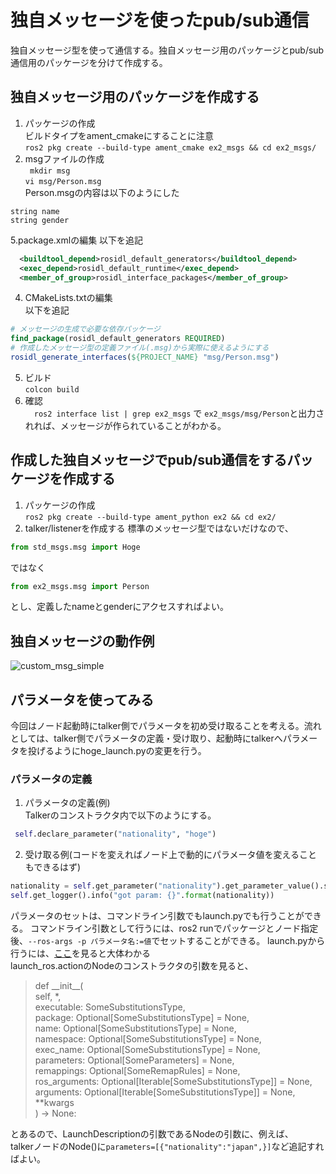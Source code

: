 # 独自メッセージを使ったpub/sub通信
 独自メッセージ型を使って通信する。独自メッセージ用のパッケージとpub/sub通信用のパッケージを分けて作成する。
## 独自メッセージ用のパッケージを作成する  
1. パッケージの作成  
 ビルドタイプをament_cmakeにすることに注意  
 `ros2 pkg create --build-type ament_cmake ex2_msgs && cd ex2_msgs/`
2. msgファイルの作成  
 ` mkdir msg`  
 `vi msg/Person.msg`  
 Person.msgの内容は以下のようにした  
 ```
 string name
 string gender
 ```
5.package.xmlの編集
以下を追記
``` xml
  <buildtool_depend>rosidl_default_generators</buildtool_depend>
  <exec_depend>rosidl_default_runtime</exec_depend>
  <member_of_group>rosidl_interface_packages</member_of_group>
 ```
4. CMakeLists.txtの編集  
 以下を追記
 ```CMake
 # メッセージの生成で必要な依存パッケージ
find_package(rosidl_default_generators REQUIRED)
# 作成したメッセージ型の定義ファイル(.msg)から実際に使えるようにする
rosidl_generate_interfaces(${PROJECT_NAME} "msg/Person.msg")
```
5. ビルド  
  `colcon build`  
6. 確認  
　`ros2 interface list | grep ex2_msgs`
 で
 `ex2_msgs/msg/Person`と出力されれば、メッセージが作られていることがわかる。
## 作成した独自メッセージでpub/sub通信をするパッケージを作成する
1. パッケージの作成  
`ros2 pkg create --build-type ament_python ex2 && cd ex2/`
2. talker/listenerを作成する
 標準のメッセージ型ではないだけなので、
 ```python
 from std_msgs.msg import Hoge
 ```
 ではなく
 ```python
 from ex2_msgs.msg import Person
 ```
 とし、定義したnameとgenderにアクセスすればよい。
 
 ## 独自メッセージの動作例
 ![custom_msg_simple](https://user-images.githubusercontent.com/8480644/154787654-3e38afb5-bdb1-422d-b930-5fdb1f9bf444.png)
 
 
 ## パラメータを使ってみる
  今回はノード起動時にtalker側でパラメータを初め受け取ることを考える。流れとしては、talker側でパラメータの定義・受け取り、起動時にtalkerへパラメータを投げるようにhoge_launch.pyの変更を行う。
 ### パラメータの定義   

 1. パラメータの定義(例)  
   Talkerのコンストラクタ内で以下のようにする。  
   ```python
    self.declare_parameter("nationality", "hoge")
   ```
 2. 受け取る例(コードを変えればノード上で動的にパラメータ値を変えることもできるはず)  
```python
nationality = self.get_parameter("nationality").get_parameter_value().string_value
self.get_logger().info("got param: {}".format(nationality))
```
 
 パラメータのセットは、コマンドライン引数でもlaunch.pyでも行うことができる。  コマンドライン引数として行うには、ros2 runでパッケージとノード指定後、`--ros-args -p パラメータ名:=値`でセットすることができる。 
 launch.pyから行うには、[ここ](https://github.com/ros2/launch_ros/blob/master/launch_ros/launch_ros/actions/node.py#L126)を見ると大体わかる  
 launch_ros.actionのNodeのコンストラクタの引数を見ると、
 >    def \_\_init\_\_(  
 >       self, *,  
 >       executable: SomeSubstitutionsType,  
 >       package: Optional[SomeSubstitutionsType] = None,  
 >       name: Optional[SomeSubstitutionsType] = None,  
 >       namespace: Optional[SomeSubstitutionsType] = None,  
 >       exec_name: Optional[SomeSubstitutionsType] = None,  
 >       parameters: Optional[SomeParameters] = None,  
 >       remappings: Optional[SomeRemapRules] = None,  
 >       ros_arguments: Optional[Iterable[SomeSubstitutionsType]] = None,  
 >       arguments: Optional[Iterable[SomeSubstitutionsType]] = None,  
 >       \**kwargs  
 >   ) -> None:  

 とあるので、LaunchDescriptionの引数であるNodeの引数に、例えば、  
 talkerノードのNode()に```parameters=[{"nationality":"japan",}]```など追記すればよい。    
 
